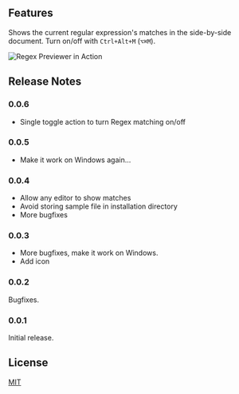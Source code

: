 ## Features

Shows the current regular expression's matches in the side-by-side document. Turn on/off with `Ctrl+Alt+M` (`⌥⌘M`).

![Regex Previewer in Action](https://github.com/chrmarti/vscode-regex/raw/master/images/in_action.gif)

## Release Notes

### 0.0.6

- Single toggle action to turn Regex matching on/off

### 0.0.5

- Make it work on Windows again...

### 0.0.4

- Allow any editor to show matches
- Avoid storing sample file in installation directory
- More bugfixes

### 0.0.3

- More bugfixes, make it work on Windows.
- Add icon

### 0.0.2

Bugfixes.

### 0.0.1

Initial release.

## License

[MIT](https://github.com/chrmarti/vscode-regex/blob/master/LICENSE)

